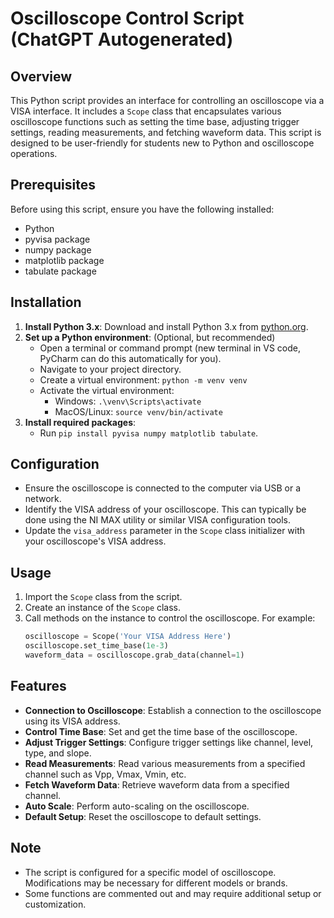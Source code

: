 # Oscilloscope Control Script (ChatGPT Autogenerated)

## Overview

This Python script provides an interface for controlling an oscilloscope via a VISA interface. It includes a `Scope` class that encapsulates various oscilloscope functions such as setting the time base, adjusting trigger settings, reading measurements, and fetching waveform data. This script is designed to be user-friendly for students new to Python and oscilloscope operations.

## Prerequisites

Before using this script, ensure you have the following installed:

- Python
- pyvisa package
- numpy package
- matplotlib package
- tabulate package

## Installation

1. **Install Python 3.x**: Download and install Python 3.x from [python.org](https://www.python.org/downloads/).
2. **Set up a Python environment**: (Optional, but recommended)
   - Open a terminal or command prompt (new terminal in VS code, PyCharm can do this automatically for you).
   - Navigate to your project directory.
   - Create a virtual environment: `python -m venv venv`
   - Activate the virtual environment:
     - Windows: `.\venv\Scripts\activate`
     - MacOS/Linux: `source venv/bin/activate`
3. **Install required packages**:
   - Run `pip install pyvisa numpy matplotlib tabulate`.

## Configuration

- Ensure the oscilloscope is connected to the computer via USB or a network.
- Identify the VISA address of your oscilloscope. This can typically be done using the NI MAX utility or similar VISA configuration tools.
- Update the `visa_address` parameter in the `Scope` class initializer with your oscilloscope's VISA address.

## Usage

1. Import the `Scope` class from the script.
2. Create an instance of the `Scope` class.
3. Call methods on the instance to control the oscilloscope. For example:
   ```python
   oscilloscope = Scope('Your VISA Address Here')
   oscilloscope.set_time_base(1e-3)
   waveform_data = oscilloscope.grab_data(channel=1)
   ```

## Features

- **Connection to Oscilloscope**: Establish a connection to the oscilloscope using its VISA address.
- **Control Time Base**: Set and get the time base of the oscilloscope.
- **Adjust Trigger Settings**: Configure trigger settings like channel, level, type, and slope.
- **Read Measurements**: Read various measurements from a specified channel such as Vpp, Vmax, Vmin, etc.
- **Fetch Waveform Data**: Retrieve waveform data from a specified channel.
- **Auto Scale**: Perform auto-scaling on the oscilloscope.
- **Default Setup**: Reset the oscilloscope to default settings.

## Note

- The script is configured for a specific model of oscilloscope. Modifications may be necessary for different models or brands.
- Some functions are commented out and may require additional setup or customization.
